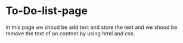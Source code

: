 # To-Do-list-page
In this page we shoud be add text and store the text and we shoud be remove the text of an contnet.by using html and css.
